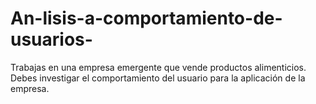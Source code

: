 # An-lisis-a-comportamiento-de-usuarios-
Trabajas en una empresa emergente que vende productos alimenticios. Debes investigar el comportamiento del usuario para la aplicación de la empresa.
